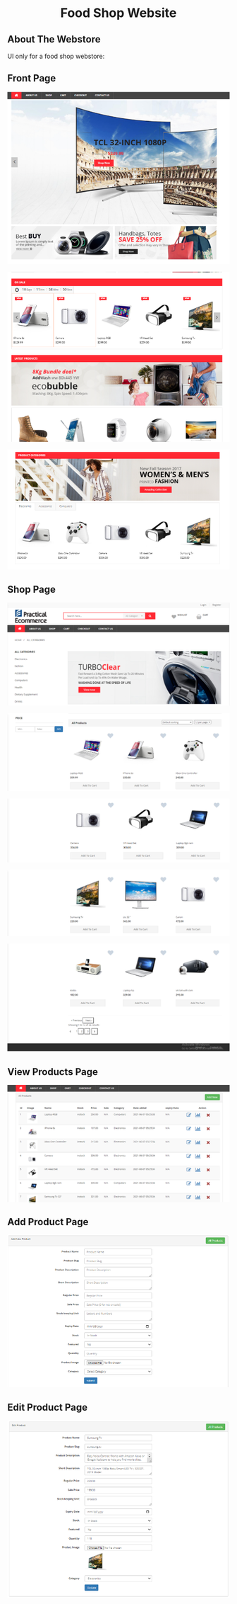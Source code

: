 
 <h1 align="center" > Food Shop Website </h1>

## About The Webstore

<p align="left">UI only for a food shop webstore: </p>


## Front Page
<p align="center" ><img src="https://raw.githubusercontent.com/med906/EcomerceWebstore/master/Github%20Images/hometop.png"></img></p>
<p align="center" ><img src="https://raw.githubusercontent.com/med906/EcomerceWebstore/master/Github%20Images/homeMiddle.png"></img></p>
<p align="center" ><img src="https://raw.githubusercontent.com/med906/EcomerceWebstore/master/Github%20Images/homebottom.png"></img></p>


## Shop Page
<p align="center" ><img src="https://raw.githubusercontent.com/med906/EcomerceWebstore/master/Github%20Images/ShopTop1.png"></img></p>
<p align="center" ><img src="https://github.com/med906/EcomerceWebstore/blob/master/Github%20Images/ShopMid1.png"></img></p>
<p align="center" ><img src="https://github.com/med906/EcomerceWebstore/blob/master/Github%20Images/shopMid2.png"></img></p>
<p align="center" ><img src="https://github.com/med906/EcomerceWebstore/blob/master/Github%20Images/shopMid3.png"></img></p>
<p align="center" ><img src="https://github.com/med906/EcomerceWebstore/blob/master/Github%20Images/shopBottom.png"></img></p>


## View Products Page
<p align="center" ><img src="https://github.com/med906/EcomerceWebstore/blob/master/Github%20Images/ViewProducts.png"></img></p>



## Add Product Page
<p align="center" ><img src="https://github.com/med906/EcomerceWebstore/blob/master/Github%20Images/AddProduct.png"></img></p>


## Edit Product Page
<p align="center" ><img src="https://github.com/med906/EcomerceWebstore/blob/master/Github%20Images/EditProduct.png"></img></p>






